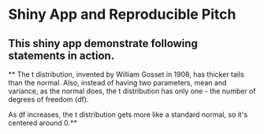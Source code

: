 # Shiny App and Reproducible Pitch

## This shiny app demonstrate following statements in action.

**
The t distribution, invented by William Gosset in 1908, has thicker tails than the normal. Also, instead of having two parameters, mean and variance, as the normal does, the t distribution has only one - the number of degrees of freedom (df). 

As df increases, the t distribution gets more like a standard normal, so it's centered around 0.**
